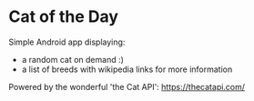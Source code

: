 # Cat of the Day

Simple Android app displaying:
- a random cat on demand :)
- a list of breeds with wikipedia links for more information

Powered by the wonderful 'the Cat API': https://thecatapi.com/
